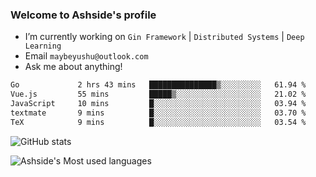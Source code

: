 ### Welcome to Ashside's profile

- I’m currently working on `Gin Framework` | `Distributed Systems` | `Deep Learning`
- Email `maybeyushu@outlook.com`
- Ask me about anything!

<!--START_SECTION:waka-->

```txt
Go             2 hrs 43 mins   ███████████████▒░░░░░░░░░   61.94 %
Vue.js         55 mins         █████▒░░░░░░░░░░░░░░░░░░░   21.02 %
JavaScript     10 mins         █░░░░░░░░░░░░░░░░░░░░░░░░   03.94 %
textmate       9 mins          █░░░░░░░░░░░░░░░░░░░░░░░░   03.70 %
TeX            9 mins          █░░░░░░░░░░░░░░░░░░░░░░░░   03.54 %
```

<!--END_SECTION:waka-->

![GitHub stats](https://github-readme-stats.vercel.app/api?username=Ashside)

![Ashside's Most used languages](https://github-readme-stats.vercel.app/api/top-langs/?username=Ashside&layout=compact&hide_border=true&langs_count=10)


